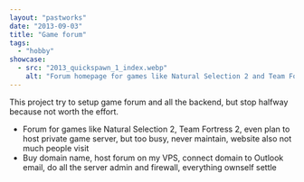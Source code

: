 ```yaml
---
layout: "pastworks"
date: "2013-09-03"
title: "Game forum"
tags:
  - "hobby"
showcase:
  - src: "2013_quickspawn_1_index.webp"
    alt: "Forum homepage for games like Natural Selection 2 and Team Fortress 2"
---
```

This project try to setup game forum and all the backend, but stop halfway because not worth the effort.

- Forum for games like Natural Selection 2, Team Fortress 2, even plan to host private game server, but too busy, never maintain, website also not much people visit
- Buy domain name, host forum on my VPS, connect domain to Outlook email, do all the server admin and firewall, everything ownself settle
